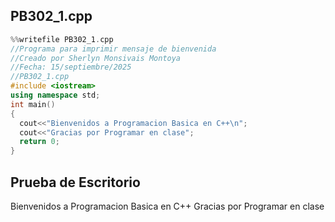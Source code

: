 ## PB302_1.cpp 

``` cpp
%%writefile PB302_1.cpp
//Programa para imprimir mensaje de bienvenida
//Creado por Sherlyn Monsivais Montoya
//Fecha: 15/septiembre/2025
//PB302_1.cpp
#include <iostream>
using namespace std;
int main()
{
  cout<<"Bienvenidos a Programacion Basica en C++\n";
  cout<<"Gracias por Programar en clase";
  return 0;
}
```
## Prueba de Escritorio 
Bienvenidos a Programacion Basica en C++
Gracias por Programar en clase
